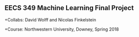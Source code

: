 ## EECS 349 Machine Learning Final Project

+Collabs: David Wolff and Nicolas Finkelstein

+Course: Northwestern University, Downey, Spring 2018
